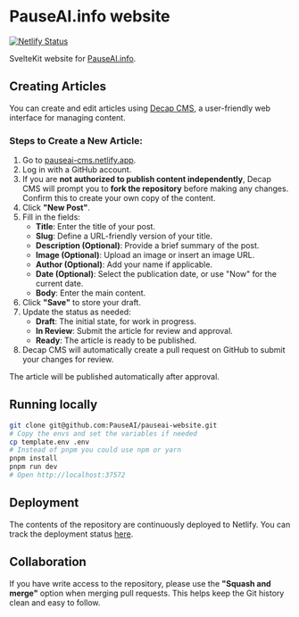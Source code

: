 # PauseAI.info website

[![Netlify Status](https://api.netlify.com/api/v1/badges/628797a4-8d5a-4b5f-94d7-236b4604b23c/deploy-status)](https://app.netlify.com/sites/pauseai/deploys)

SvelteKit website for [PauseAI.info](https://pauseai.info/).

## Creating Articles

You can create and edit articles using [Decap CMS](https://pauseai-cms.netlify.app/), a user-friendly web interface for managing content.

### Steps to Create a New Article:

1. Go to [pauseai-cms.netlify.app](https://pauseai-cms.netlify.app/).
2. Log in with a GitHub account.
3. If you are **not authorized to publish content independently**, Decap CMS will prompt you to **fork the repository** before making any changes. Confirm this to create your own copy of the content.
4. Click **"New Post"**.
5. Fill in the fields:
   - **Title**: Enter the title of your post.
   - **Slug**: Define a URL-friendly version of your title.
   - **Description (Optional)**: Provide a brief summary of the post.
   - **Image (Optional)**: Upload an image or insert an image URL.
   - **Author (Optional)**: Add your name if applicable.
   - **Date (Optional)**: Select the publication date, or use "Now" for the current date.
   - **Body**: Enter the main content.
6. Click **"Save"** to store your draft.
7. Update the status as needed:
   - **Draft**: The initial state, for work in progress.
   - **In Review**: Submit the article for review and approval.
   - **Ready**: The article is ready to be published.
8. Decap CMS will automatically create a pull request on GitHub to submit your changes for review.

The article will be published automatically after approval.

## Running locally

```sh
git clone git@github.com:PauseAI/pauseai-website.git
# Copy the envs and set the variables if needed
cp template.env .env
# Instead of pnpm you could use npm or yarn
pnpm install
pnpm run dev
# Open http://localhost:37572
```

## Deployment

The contents of the repository are continuously deployed to Netlify. You can track the deployment status [here](https://app.netlify.com/sites/pauseai/deploys).

## Collaboration

If you have write access to the repository, please use the **"Squash and merge"** option when merging pull requests. This helps keep the Git history clean and easy to follow.
